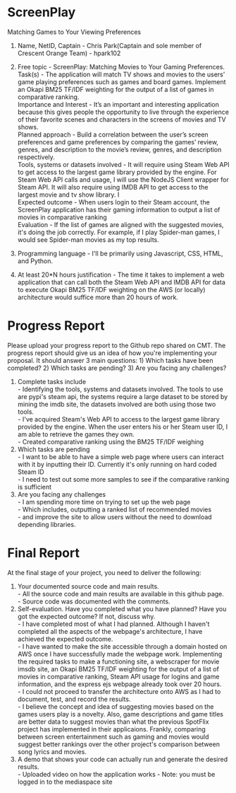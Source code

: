 # ScreenPlay
Matching Games to Your Viewing Preferences

1. Name, NetID, Captain - Chris Park(Captain and sole member of Crescent Orange Team) - hpark102

2. Free topic - ScreenPlay: Matching Movies to Your Gaming Preferences. 
<br> Task(s) - The application will match TV shows and movies to the users’ game playing preferences such as games and board games. Implement an Okapi BM25 TF/IDF weighting for the output of a list of games in comparative ranking.
<br>Importance and Interest - It’s an important and interesting application because this gives people the opportunity to live through the experience of their favorite scenes and characters in the screens of movies and TV shows.
<br>Planned approach - Build a correlation between the user’s screen preferences and game preferences by comparing the games’ review, genres, and description to the movie’s review, genres, and description respectively.
<br>Tools, systems or datasets involved - It will require using Steam Web API to get access to the largest game library provided by the engine. For Steam Web API calls and usage, I will use the NodeJS Client wrapper for Steam API. It will also require using IMDB API to get access to the largest movie and tv show library. I 
<br>Expected outcome - When users login to their Steam account, the ScreenPlay application has their gaming information to output a list of movies in comparative ranking 
<br>Evaluation - If the list of games are aligned with the suggested movies, it's doing the job correctly. For example, if I play Spider-man games, I would see Spider-man movies as my top results.

3. Programming language - I'll be primarily using Javascript, CSS, HTML, and Python.

4. At least 20*N hours justification - The time it takes to implement a web application that can call both the Steam Web API and IMDB API for data to execute Okapi BM25 TF/IDF weighting on the AWS (or locally) architecture would suffice more than 20 hours of work.


# Progress Report
Please upload your progress report to the Github repo shared on CMT. The progress report should give us an idea of how you're implementing your proposal. It should answer 3 main questions: 1) Which tasks have been completed? 2) Which tasks are pending? 3) Are you facing any challenges? 

1) Complete tasks include
<br> - Identifying the tools, systems and datasets involved. The tools to use are pypi's steam api, the systems require a large dataset to be stored by mining the imdb site, the datasets involved are both using those two tools.
<br> - I've acquired Steam's Web API to access to the largest game library provided by the engine. When the user enters his or her Steam user ID, I am able to retrieve the games they own.
<br> - Created comparative ranking using the BM25 TF/IDF weighing
2) Which tasks are pending
<br> - I want to be able to have a simple web page where users can interact with it by inputting their ID. Currently it's only running on hard coded Steam ID
<br> - I need to test out some more samples to see if the comparative ranking is sufficient
3) Are you facing any challenges
<br> - I am spending more time on trying to set up the web page
<br> - Which includes, outputting a ranked list of recommended movies
<br> - and improve the site to allow users without the need to download depending libraries.

# Final Report
At the final stage of your project, you need to deliver the following:
1) Your documented source code and main results.
<br> - All the source code and main results are available in this github page.
<br> - Source code was documented with the comments.
3) Self-evaluation. Have you completed what you have planned? Have you got the expected outcome? If not, discuss why.
<br> - I have completed most of what I had planned. Although I haven't completed all the aspects of the webpage's architecture, I have achieved the expected outcome.
<br> - I have wanted to make the site accessible through a domain hosted on AWS once I have successfully made the webpage work. Implementing the required tasks to make a functioning site, a webscraper for movie imsdb site, an Okapi BM25 TF/IDF weighting for the output of a list of movies in comparative ranking, Steam API usage for logins and game information, and the express ejs webpage already took over 20 hours.
<br> - I could not proceed to transfer the architecture onto AWS as I had to document, test, and record the results.
<br> - I believe the concept and idea of suggesting movies based on the games users play is a novelty. Also, game descriptions and game titles are better data to suggest movies than what the previous SpotFlix project has implemented in their applicaions. Frankly, comparing between screen entertainment such as gaming and movies would suggest better rankings over the other project's comparison between song lyrics and movies.
5) A demo that shows your code can actually run and generate the desired results.
<br> - Uploaded video on how the application works - Note: you must be logged in to the mediaspace site
<br> 
